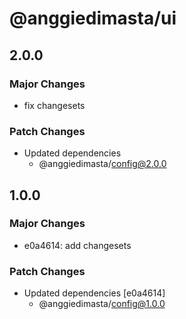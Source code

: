 # @anggiedimasta/ui

## 2.0.0

### Major Changes

- fix changesets

### Patch Changes

- Updated dependencies
  - @anggiedimasta/config@2.0.0

## 1.0.0

### Major Changes

- e0a4614: add changesets

### Patch Changes

- Updated dependencies [e0a4614]
  - @anggiedimasta/config@1.0.0
